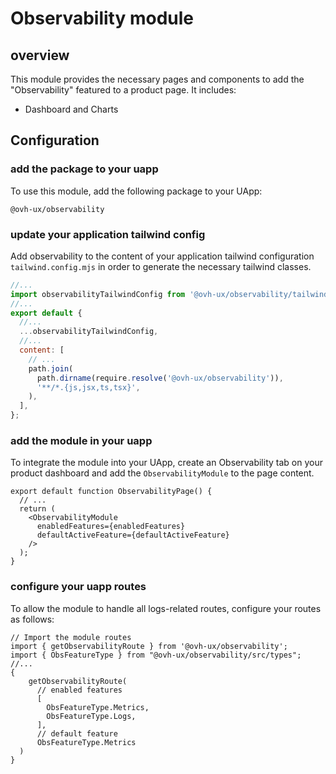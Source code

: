 # Observability module

## overview

This module provides the necessary pages and components to add the "Observability" featured to a product page. It includes:

- Dashboard and Charts

## Configuration

### add the package to your uapp

To use this module, add the following package to your UApp:

`@ovh-ux/observability`

### update your application tailwind config

Add observability to the content of your application tailwind configuration `tailwind.config.mjs` in order to generate the necessary tailwind classes.

```mjs
//...
import observabilityTailwindConfig from '@ovh-ux/observability/tailwind.config';
//...
export default {
  //...
  ...observabilityTailwindConfig,
  //... 
  content: [
    // ...
    path.join(
      path.dirname(require.resolve('@ovh-ux/observability')),
      '**/*.{js,jsx,ts,tsx}',
    ),
  ],
};
```

### add the module in your uapp

To integrate the module into your UApp, create an Observability tab on your product dashboard and add the `ObservabilityModule` to the page content.

```tsx
export default function ObservabilityPage() {
  // ...
  return (
    <ObservabilityModule
      enabledFeatures={enabledFeatures}
      defaultActiveFeature={defaultActiveFeature} 
    />
  );
}
```

### configure your uapp routes

To allow the module to handle all logs-related routes, configure your routes as follows:

```tsx
// Import the module routes
import { getObservabilityRoute } from '@ovh-ux/observability';
import { ObsFeatureType } from "@ovh-ux/observability/src/types";
//...
{
    getObservabilityRoute(
      // enabled features
      [
        ObsFeatureType.Metrics,
        ObsFeatureType.Logs,    
      ],
      // default feature
      ObsFeatureType.Metrics
  )
}
```
